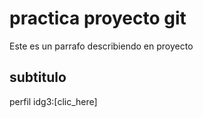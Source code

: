 # practica proyecto git
Este es un parrafo describiendo en proyecto
## subtitulo
perfil idg3:[clic_here]